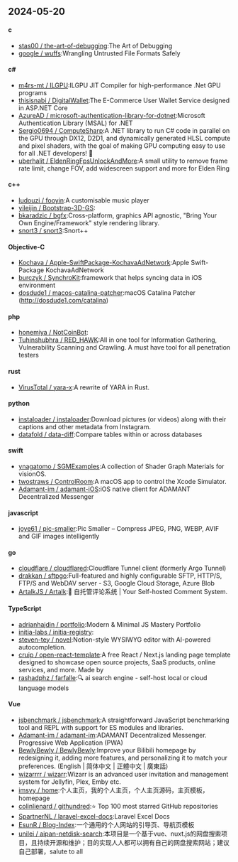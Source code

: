 ## 2024-05-20
#### c
* [stas00 / the-art-of-debugging](https://github.com/stas00/the-art-of-debugging):The Art of Debugging
* [google / wuffs](https://github.com/google/wuffs):Wrangling Untrusted File Formats Safely
#### c#
* [m4rs-mt / ILGPU](https://github.com/m4rs-mt/ILGPU):ILGPU JIT Compiler for high-performance .Net GPU programs
* [thisisnabi / DigitalWallet](https://github.com/thisisnabi/DigitalWallet):The E-Commerce User Wallet Service designed in ASP.NET Core
* [AzureAD / microsoft-authentication-library-for-dotnet](https://github.com/AzureAD/microsoft-authentication-library-for-dotnet):Microsoft Authentication Library (MSAL) for .NET
* [Sergio0694 / ComputeSharp](https://github.com/Sergio0694/ComputeSharp):A .NET library to run C# code in parallel on the GPU through DX12, D2D1, and dynamically generated HLSL compute and pixel shaders, with the goal of making GPU computing easy to use for all .NET developers! 🚀
* [uberhalit / EldenRingFpsUnlockAndMore](https://github.com/uberhalit/EldenRingFpsUnlockAndMore):A small utility to remove frame rate limit, change FOV, add widescreen support and more for Elden Ring
#### c++
* [ludouzi / fooyin](https://github.com/ludouzi/fooyin):A customisable music player
* [yileijin / Bootstrap-3D-GS](https://github.com/yileijin/Bootstrap-3D-GS):
* [bkaradzic / bgfx](https://github.com/bkaradzic/bgfx):Cross-platform, graphics API agnostic, "Bring Your Own Engine/Framework" style rendering library.
* [snort3 / snort3](https://github.com/snort3/snort3):Snort++
#### Objective-C
* [Kochava / Apple-SwiftPackage-KochavaAdNetwork](https://github.com/Kochava/Apple-SwiftPackage-KochavaAdNetwork):Apple Swift-Package KochavaAdNetwork
* [burczyk / SynchroKit](https://github.com/burczyk/SynchroKit):framework that helps syncing data in iOS environment
* [dosdude1 / macos-catalina-patcher](https://github.com/dosdude1/macos-catalina-patcher):macOS Catalina Patcher (http://dosdude1.com/catalina)
#### php
* [honemiya / NotCoinBot](https://github.com/honemiya/NotCoinBot):
* [Tuhinshubhra / RED_HAWK](https://github.com/Tuhinshubhra/RED_HAWK):All in one tool for Information Gathering, Vulnerability Scanning and Crawling. A must have tool for all penetration testers
#### rust
* [VirusTotal / yara-x](https://github.com/VirusTotal/yara-x):A rewrite of YARA in Rust.
#### python
* [instaloader / instaloader](https://github.com/instaloader/instaloader):Download pictures (or videos) along with their captions and other metadata from Instagram.
* [datafold / data-diff](https://github.com/datafold/data-diff):Compare tables within or across databases
#### swift
* [ynagatomo / SGMExamples](https://github.com/ynagatomo/SGMExamples):A collection of Shader Graph Materials for visionOS.
* [twostraws / ControlRoom](https://github.com/twostraws/ControlRoom):A macOS app to control the Xcode Simulator.
* [Adamant-im / adamant-iOS](https://github.com/Adamant-im/adamant-iOS):iOS native client for ADAMANT Decentralized Messenger
#### javascript
* [joye61 / pic-smaller](https://github.com/joye61/pic-smaller):Pic Smaller – Compress JPEG, PNG, WEBP, AVIF and GIF images intelligently
#### go
* [cloudflare / cloudflared](https://github.com/cloudflare/cloudflared):Cloudflare Tunnel client (formerly Argo Tunnel)
* [drakkan / sftpgo](https://github.com/drakkan/sftpgo):Full-featured and highly configurable SFTP, HTTP/S, FTP/S and WebDAV server - S3, Google Cloud Storage, Azure Blob
* [ArtalkJS / Artalk](https://github.com/ArtalkJS/Artalk):🌌 自托管评论系统 | Your Self-hosted Comment System.
#### TypeScript
* [adrianhajdin / portfolio](https://github.com/adrianhajdin/portfolio):Modern & Minimal JS Mastery Portfolio
* [initia-labs / initia-registry](https://github.com/initia-labs/initia-registry):
* [steven-tey / novel](https://github.com/steven-tey/novel):Notion-style WYSIWYG editor with AI-powered autocompletion.
* [cruip / open-react-template](https://github.com/cruip/open-react-template):A free React / Next.js landing page template designed to showcase open source projects, SaaS products, online services, and more. Made by
* [rashadphz / farfalle](https://github.com/rashadphz/farfalle):🔍 ai search engine - self-host local or cloud language models
#### Vue
* [jsbenchmark / jsbenchmark](https://github.com/jsbenchmark/jsbenchmark):A straightforward JavaScript benchmarking tool and REPL with support for ES modules and libraries.
* [Adamant-im / adamant-im](https://github.com/Adamant-im/adamant-im):ADAMANT Decentralized Messenger. Progressive Web Application (PWA)
* [BewlyBewly / BewlyBewly](https://github.com/BewlyBewly/BewlyBewly):Improve your Bilibili homepage by redesigning it, adding more features, and personalizing it to match your preferences. (English | 简体中文 | 正體中文 | 廣東話)
* [wizarrrr / wizarr](https://github.com/wizarrrr/wizarr):Wizarr is an advanced user invitation and management system for Jellyfin, Plex, Emby etc.
* [imsyy / home](https://github.com/imsyy/home):个人主页，我的个人主页，个人主页源码，主页模板，homepage
* [colinlienard / githundred](https://github.com/colinlienard/githundred):⭐️ Top 100 most starred GitHub repositories
* [SpartnerNL / laravel-excel-docs](https://github.com/SpartnerNL/laravel-excel-docs):Laravel Excel Docs
* [EsunR / Blog-Index](https://github.com/EsunR/Blog-Index):一个通用的个人网站的引导页、导航页模板
* [unilei / aipan-netdisk-search](https://github.com/unilei/aipan-netdisk-search):本项目是一个基于vue、nuxt.js的网盘搜索项目，且持续开源和维护；目的实现人人都可以拥有自己的网盘搜索网站；建议自己部署，salute to all
